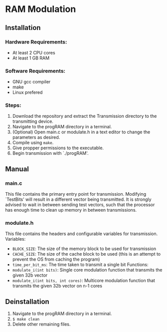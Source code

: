 # RAM Modulation
## Installation
### Hardware Requirements:
- At least 2 CPU cores
- At least 1 GB RAM

### Software Requirements:
- GNU gcc compiler
- make
- Linux prefered 

### Steps:
1. Download the repository and extract the Transmission directory to the transmitting device.
2. Navigate to the progRAM directory in a terminal.
3. (Optional) Open main.c or modulate.h in a text editor to change the parameters as desired.
4. Compile using `make`.
5. Give propper permissions to the executable.
6. Begin transmission with `./progRAM'.

## Manual
### main.c
This file contains the primary entry point for transmission. Modifying `TestBits' will result in a different vector being transmitted. It is strongly advised to wait in between sending test vectors, such that the processor has enough time to clean up memory in between transmissions.

### modulate.h
This file contains the headers and configurable variables for transmission.
Variables:
- `BLOCK_SIZE`: The size of the memory block to be used for transmission
- `CACHE_SIZE`: The size of the cache block to be used (this is an attempt to prevent the OS from caching the program)
- `time_per_bit_ms`: The time taken to transmit a single bit
Functions:
- `modulate_i(int bits)`: Single core modulation function that transmits the given 32b vector
- `modulate_i(int bits, int cores)`: Multicore modulation function that transmits the given 32b vector on n-1 cores

## Deinstallation
1. Navigate to the progRAM directory in a terminal.
2. `$ make clean`
3. Delete other remaining files.